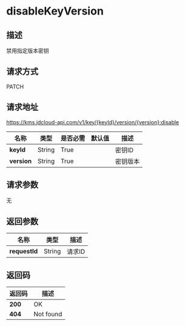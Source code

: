 # disableKeyVersion


## 描述
禁用指定版本密钥

## 请求方式
PATCH

## 请求地址
https://kms.jdcloud-api.com/v1/key/{keyId}/version/{version}:disable

|名称|类型|是否必需|默认值|描述|
|---|---|---|---|---|
|**keyId**|String|True| |密钥ID|
|**version**|String|True| |密钥版本|

## 请求参数
无


## 返回参数
|名称|类型|描述|
|---|---|---|
|**requestId**|String|请求ID|


## 返回码
|返回码|描述|
|---|---|
|**200**|OK|
|**404**|Not found|
